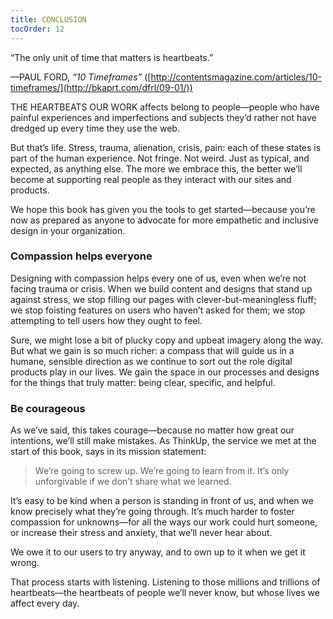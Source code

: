 ```yaml
---
title: CONCLUSION
tocOrder: 12
---
```

“The only unit of time that matters is heartbeats.”

—PAUL FORD, *“10 Timeframes”* ([http://contentsmagazine.com/articles/10-timeframes/](http://bkaprt.com/dfrl/09-01/))

THE HEARTBEATS OUR WORK affects belong to people—people who have painful experiences and imperfections and subjects they’d rather not have dredged up every time they use the web.

But that’s life. Stress, trauma, alienation, crisis, pain: each of these states is part of the human experience. Not fringe. Not weird. Just as typical, and expected, as anything else. The more we embrace this, the better we’ll become at supporting real people as they interact with our sites and products.

We hope this book has given you the tools to get started—because you’re now as prepared as anyone to advocate for more empathetic and inclusive design in your organization.

### Compassion helps everyone

Designing with compassion helps every one of us, even when we’re not facing trauma or crisis. When we build content and designs that stand up against stress, we stop filling our pages with clever-but-meaningless fluff; we stop foisting features on users who haven’t asked for them; we stop attempting to tell users how they ought to feel.

Sure, we might lose a bit of plucky copy and upbeat imagery along the way. But what we gain is so much richer: a compass that will guide us in a humane, sensible direction as we continue to sort out the role digital products play in our lives. We gain the space in our processes and designs for the things that truly matter: being clear, specific, and helpful.

### Be courageous

As we’ve said, this takes courage—because no matter how great our intentions, we’ll still make mistakes. As ThinkUp, the service we met at the start of this book, says in its mission statement:

> We’re going to screw up. We’re going to learn from it. It’s only unforgivable if we don’t share what we learned.

It’s easy to be kind when a person is standing in front of us, and when we know precisely what they’re going through. It’s much harder to foster compassion for unknowns—for all the ways our work could hurt someone, or increase their stress and anxiety, that we’ll never hear about.

We owe it to our users to try anyway, and to own up to it when we get it wrong.

That process starts with listening. Listening to those millions and trillions of heartbeats—the heartbeats of people we’ll never know, but whose lives we affect every day.
